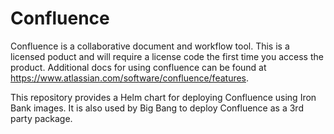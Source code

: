 # Confluence

Confluence is a collaborative document and workflow tool.  This is a licensed poduct and will require a license code the first time you access the product.  Additional docs for using confluence can be found at <https://www.atlassian.com/software/confluence/features>.

This repository provides a Helm chart for deploying Confluence using Iron Bank images.  It is also used by Big Bang to deploy Confluence as a 3rd party package.